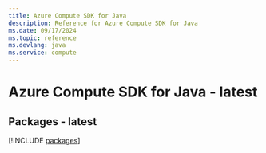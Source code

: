 ```yaml
---
title: Azure Compute SDK for Java
description: Reference for Azure Compute SDK for Java
ms.date: 09/17/2024
ms.topic: reference
ms.devlang: java
ms.service: compute
---
```

# Azure Compute SDK for Java - latest
## Packages - latest
[!INCLUDE [packages](compute-index.md)]